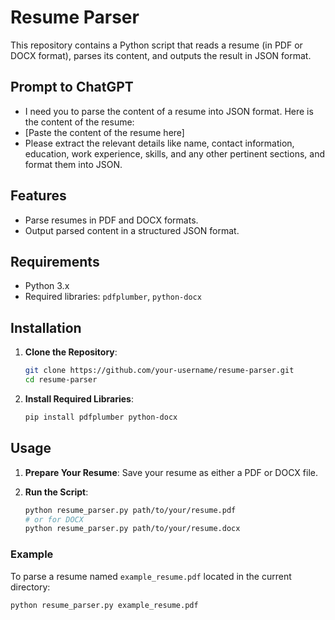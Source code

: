 # Resume Parser

This repository contains a Python script that reads a resume (in PDF or DOCX format), parses its content, and outputs the result in JSON format.
## Prompt to ChatGPT
- I need you to parse the content of a resume into JSON format. Here is the content of the resume:
- [Paste the content of the resume here]
- Please extract the relevant details like name, contact information, education, work experience, skills, and any other pertinent sections, and format them into JSON.
  
## Features
- Parse resumes in PDF and DOCX formats.
- Output parsed content in a structured JSON format.

## Requirements
- Python 3.x
- Required libraries: `pdfplumber`, `python-docx`

## Installation

1. **Clone the Repository**:
    ```bash
    git clone https://github.com/your-username/resume-parser.git
    cd resume-parser
    ```

2. **Install Required Libraries**:
    ```bash
    pip install pdfplumber python-docx
    ```

## Usage

1. **Prepare Your Resume**: Save your resume as either a PDF or DOCX file.

2. **Run the Script**:
    ```bash
    python resume_parser.py path/to/your/resume.pdf
    # or for DOCX
    python resume_parser.py path/to/your/resume.docx
    ```

### Example
To parse a resume named `example_resume.pdf` located in the current directory:
```bash
python resume_parser.py example_resume.pdf
